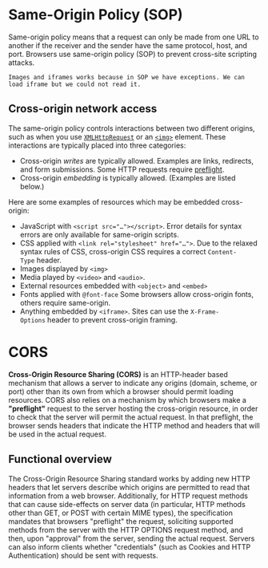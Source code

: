 
# Same-Origin Policy (SOP)

Same-origin policy means that a request can only be made from one URL to another if the receiver and the sender have the same protocol, host, and port. Browsers use same-origin policy (SOP) to prevent cross-site scripting attacks.

```ad-warning
Images and iframes works because in SOP we have exceptions. We can load iframe but we could not read it.
```

## Cross-origin network access

The same-origin policy controls interactions between two different origins, such as when you use [`XMLHttpRequest`](https://developer.mozilla.org/en-US/docs/Web/API/XMLHttpRequest) or an [`<img>`](https://developer.mozilla.org/en-US/docs/Web/HTML/Element/img) element. These interactions are typically placed into three categories:

-   Cross-origin _writes_ are typically allowed. Examples are links, redirects, and form submissions. Some HTTP requests require [preflight](https://developer.mozilla.org/en-US/docs/Web/HTTP/CORS#preflighted_requests).
-   Cross-origin _embedding_ is typically allowed. (Examples are listed below.)

Here are some examples of resources which may be embedded cross-origin:

-   JavaScript with `<script src="…"></script>`. Error details for syntax errors are only available for same-origin scripts.
-   CSS applied with `<link rel="stylesheet" href="…">`. Due to the relaxed syntax rules of CSS, cross-origin CSS requires a correct `Content-Type` header.
-   Images displayed by `<img>`
-   Media played by `<video>` and `<audio>`.
-   External resources embedded with `<object>` and `<embed>`
-   Fonts applied with `@font-face` Some browsers allow cross-origin fonts, others require same-origin.
-   Anything embedded by `<iframe>`. Sites can use the `X-Frame-Options` header to prevent cross-origin framing.

# CORS

**Cross-Origin Resource Sharing (CORS)** is an HTTP-header based mechanism that allows a server to indicate any origins (domain, scheme, or port) other than its own from which a browser should permit loading resources. CORS also relies on a mechanism by which browsers make a **"preflight"** request to the server hosting the cross-origin resource, in order to check that the server will permit the actual request. In that preflight, the browser sends headers that indicate the HTTP method and headers that will be used in the actual request.


## Functional overview

The Cross-Origin Resource Sharing standard works by adding new HTTP headers that let servers describe which origins are permitted to read that information from a web browser. Additionally, for HTTP request methods that can cause side-effects on server data (in particular, HTTP methods other than GET, or POST with certain MIME types), the specification mandates that browsers "preflight" the request, soliciting supported methods from the server with the HTTP OPTIONS request method, and then, upon "approval" from the server, sending the actual request. Servers can also inform clients whether "credentials" (such as Cookies and HTTP Authentication) should be sent with requests.